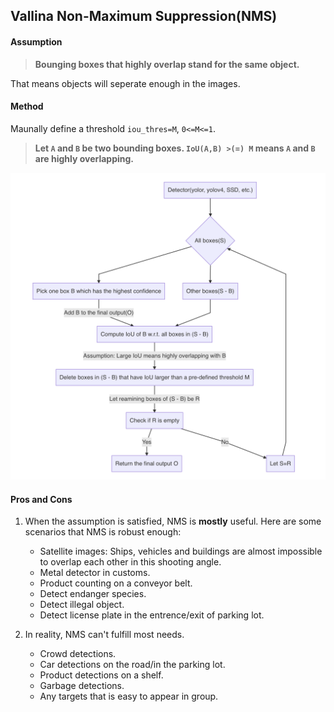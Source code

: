 ## Vallina Non-Maximum Suppression(NMS)
#### Assumption

> **Bounging boxes that highly overlap stand for the same object.**

That means objects will seperate enough in the images.

#### Method
Maunally define a threshold ``iou_thres=M``, ``0<=M<=1``.
> **Let ``A`` and ``B`` be two bounding boxes. ``IoU(A,B) >(=) M`` means ``A`` and ``B`` are highly overlapping.**

<p align="vallina nms">
    <img src="../pictures/nms_flowchart.png" />
</p>

#### Pros and Cons
1. When the assumption is satisfied, NMS is **mostly** useful. Here are some scenarios that NMS is robust enough:
    - Satellite images: Ships, vehicles and buildings are almost impossible to overlap each other in this shooting angle.
    - Metal detector in customs.
    - Product counting on a conveyor belt.
    - Detect endanger species.
    - Detect illegal object.
    - Detect license plate in the entrence/exit of parking lot.

2. In reality, NMS can't fulfill most needs.
    - Crowd detections.
    - Car detections on the road/in the parking lot.
    - Product detections on a shelf.
    - Garbage detections.
    - Any targets that is easy to appear in group.

